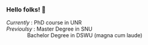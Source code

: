 ### Hello folks! 👋

*Currently* : PhD course in UNR  
*Previoulsy* : Master Degree in SNU  
&nbsp;&nbsp;&nbsp;&nbsp;&nbsp;&nbsp;&nbsp;&nbsp;&nbsp;&nbsp;&nbsp;&nbsp;&nbsp;&nbsp;Bachelor Degree in DSWU (magna cum laude)
